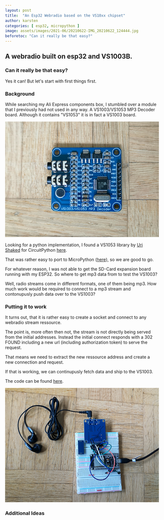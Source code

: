 ```yaml
---
layout: post
title:  "An Esp32 Webradio based on the VS10xx chipset"
author: karsten
categories: [ esp32, micropython ]
image: assets/images/2021-06/20210622-IMG_20210622_124444.jpg
beforetoc: "Can it really be that easy?"
---
```


## A webradio built on esp32 and VS1003B.

### Can it really be that easy?

Yes it can! But let's start with first things first.

### Background

While searching my Ali Express components box, I stumbled over a module that I previously had not used in any way. A VS1003/VS1053 MP3 Decoder board. Although it contains "VS1053" it is in fact a VS1003 board.

![A photograpgh of the VS1003 MP3 decoder board](/assets/images/2021-06/20210622-IMG_20210622_124010.jpg "A photograpgh of the VS1003 MP3 decoder board")

Looking for a python implementation, I found a VS1053 library by [Uri Shaked](https://github.com/urish) for CircuitPython [here](https://github.com/urish/vs1053-circuitpython).

That was rather easy to port to MicroPython ([here](https://github.com/KateiRen/vs10xx-micropython)), so we are good to go.

For whatever reason, I was not able to get the SD-Card expansion board running with my ESP32. So where to get mp3 data from to test the VS1003?

Well, radio streams come in different formats, one of them being mp3. How much work would be required to connect to a mp3 stream and contonupusly push data over to the VS1003?

### Putting it to work

It turns out, that it is rather easy to create a socket and connect to any webradio stream ressource.

The point is, more often then not, the stream is not directly being served from the initial addresses. Instead the initial connect responds with a 302 FOUND including a new url (including authorization token) to serve the request.

That means we need to extract the new ressource address and create a new connection and request.

If that is working, we can continupusly fetch data and ship to the VS1003.

The code can be found [here](https://github.com/KateiRen/MicroPython-Webradio).

![A photograpgh of the breadboard with an ESP32 devkit connected to the VS1003 board](/assets/images/2021-06/20210622-IMG_20210622_124122.jpg "A photograpgh of the breadboard with an ESP32 devkit connected to the VS1003 board")

### Additional Ideas


